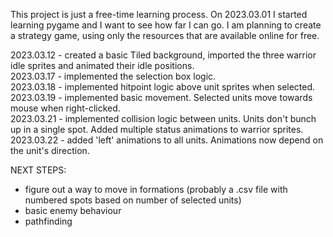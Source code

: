 This project is just a free-time learning process. On 2023.03.01 I started learning pygame and I want to see how far I can go. 
I am planning to create a strategy game, using only the resources that are available online for free.

2023.03.12 - created a basic Tiled background, imported the three warrior idle sprites and animated their idle positions.  
2023.03.17 - implemented the selection box logic.  
2023.03.18 - implemented hitpoint logic above unit sprites when selected.  
2023.03.19 - implemented basic movement. Selected units move towards mouse when right-clicked.  
2023.03.21 - implemented collision logic between units. Units don't bunch up in a single spot. Added multiple status animations to warrior sprites.  
2023.03.22 - added 'left' animations to all units. Animations now depend on the unit's direction.  

NEXT STEPS:
- figure out a way to move in formations (probably a .csv file with numbered spots based on number of selected units)
- basic enemy behaviour
- pathfinding
